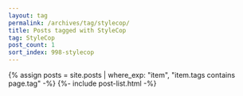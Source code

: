 ```yaml
---
layout: tag
permalink: /archives/tag/stylecop/
title: Posts tagged with StyleCop
tag: StyleCop
post_count: 1
sort_index: 998-stylecop
---
```

{% assign posts = site.posts | where_exp: "item", "item.tags contains page.tag" -%}
{%- include post-list.html -%}
